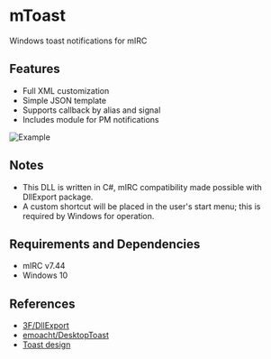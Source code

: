 # mToast
Windows toast notifications for mIRC

## Features
* Full XML customization
* Simple JSON template
* Supports callback by alias and signal
* Includes module for PM notifications

![Example](https://i.imgur.com/ZxR4GOi.png)

## Notes
* This DLL is written in C#, mIRC compatibility made possible with DllExport package.
* A custom shortcut will be placed in the user's start menu; this is required by Windows for operation.

## Requirements and Dependencies
* mIRC v7.44
* Windows 10

## References
* [3F/DllExport](https://github.com/3F/DllExport)
* [emoacht/DesktopToast](https://github.com/emoacht/DesktopToast)
* [Toast design](https://docs.microsoft.com/en-us/windows/uwp/design/shell/tiles-and-notifications/adaptive-interactive-toasts)
